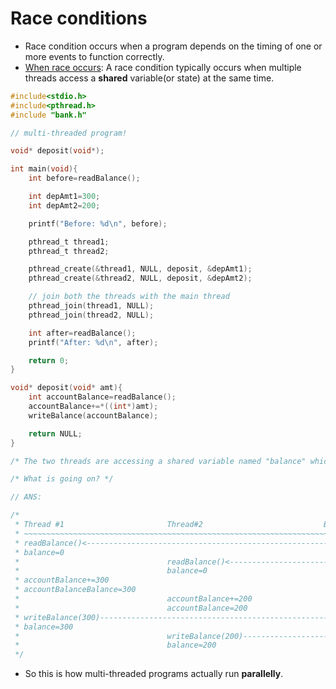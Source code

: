 # Race conditions
* Race condition occurs when a program depends on the timing of one or more events to function correctly.
* <ins>When race occurs</ins>: A race condition typically occurs when multiple threads access a **shared** variable(or state) at the same time.

```c
#include<stdio.h>
#include<pthread.h>
#include "bank.h"

// multi-threaded program!

void* deposit(void*);

int main(void){
	int before=readBalance();

	int depAmt1=300;
	int depAmt2=200;

	printf("Before: %d\n", before);

	pthread_t thread1;
	pthread_t thread2;

	pthread_create(&thread1, NULL, deposit, &depAmt1);
	pthread_create(&thread2, NULL, deposit, &depAmt2);

	// join both the threads with the main thread
	pthread_join(thread1, NULL);
	pthread_join(thread2, NULL);

	int after=readBalance();
	printf("After: %d\n", after);

	return 0;
}

void* deposit(void* amt){
	int accountBalance=readBalance();
	accountBalance+=*((int*)amt);
	writeBalance(accountBalance);

	return NULL;
}

/* The two threads are accessing a shared variable named "balance" which is defined in bank.c("balance" is a global variable) */

/* What is going on? */

// ANS:

/*
 * Thread #1                       Thread#2                           Bank Balance
 * ~~~~~~~~~~~~~~~~~~~~~~~~~~~~~~~~~~~~~~~~~~~~~~~~~~~~~~~~~~~~~~~~~~~~~~~~~~~~~~~
 * readBalance()<---------------------------------------------------------0
 * balance=0
 *                                 readBalance()<-------------------------0
 *                                 balance=0
 * accountBalance+=300
 * accountBalanceBalance=300
 *                                 accountBalance+=200
 *                                 accountBalance=200
 * writeBalance(300)----------------------------------------------------->300
 * balance=300
 *                                 writeBalance(200)--------------------->200
 *                                 balance=200
 */
```
* So this is how multi-threaded programs actually run **parallelly**.

<p align="center">
</p>
